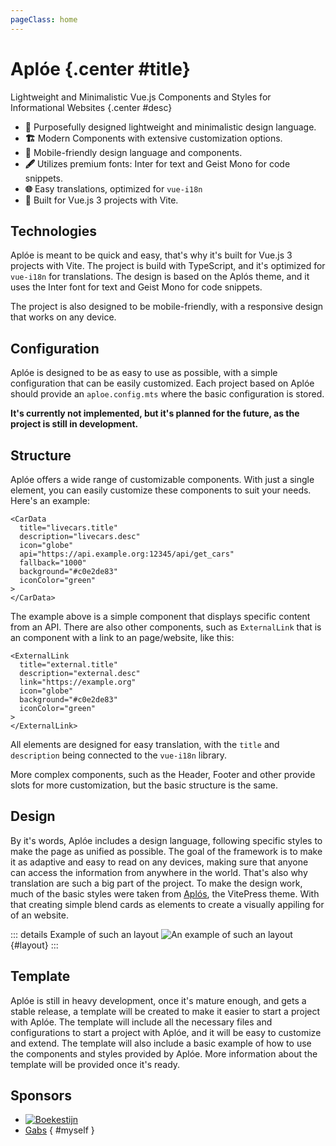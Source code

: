 ```yaml
---
pageClass: home
---
```


# Aplóe {.center #title}

Lightweight and Minimalistic Vue.js Components and Styles for Informational Websites {.center #desc}

<section class="features">

- **🎨** Purposefully designed lightweight and minimalistic design language.
- **🏗️** Modern Components with extensive customization options.
- **📱** Mobile-friendly design language and components.
- **🖋️** Utilizes premium fonts: Inter for text and Geist Mono for code snippets.
- **🌐** Easy translations, optimized for `vue-i18n`
- **🔧** Built for Vue.js 3 projects with Vite.

</section>

## Technologies

Aplóe is meant to be quick and easy, that's why it's built for Vue.js 3 projects with Vite. The project is build with TypeScript, and it's optimized for `vue-i18n` for translations. The design is based on the Aplós theme, and it uses the Inter font for text and Geist Mono for code snippets.

The project is also designed to be mobile-friendly, with a responsive design that works on any device.

## Configuration

Aplóe is designed to be as easy to use as possible, with a simple configuration that can be easily customized. Each project based on Aplóe should provide an `aploe.config.mts` where the basic configuration is stored.

**It's currently not implemented, but it's planned for the future, as the project is still in development.**

## Structure

Aplóe offers a wide range of customizable components. With just a single element, you can easily customize these components to suit your needs. Here's an example:

```vue
<CarData
  title="livecars.title"
  description="livecars.desc"
  icon="globe"
  api="https://api.example.org:12345/api/get_cars"
  fallback="1000"
  background="#c0e2de83"
  iconColor="green"
>
</CarData>
```

The example above is a simple component that displays specific content from an API. There are also other components, such as `ExternalLink` that is an component with a link to an page/website, like this:

```vue
<ExternalLink
  title="external.title"
  description="external.desc"
  link="https://example.org"
  icon="globe"
  background="#c0e2de83"
  iconColor="green"
>
</ExternalLink>
```

All elements are designed for easy translation, with the `title` and `description` being connected to the `vue-i18n` library.

More complex components, such as the Header, Footer and other provide slots for more customization, but the basic structure is the same.

## Design

By it's words, Aplóe includes a design language, following specific styles to make the page as unified as possible. The goal of the framework is to make it as adaptive and easy to read on any devices, making sure that anyone can access the information from anywhere in the world. That's also why translation are such a big part of the project. To make the design work, much of the basic styles were taken from [Aplós](https://aplos.gxbs.me), the VitePress theme. With that creating simple blend cards as elements to create a visually appiling for of an website.

::: details Example of such an layout
![An example of such an layout](/LayoutExample.png) {#layout}
:::

## Template

Aplóe is still in heavy development, once it's mature enough, and gets a stable release, a template will be created to make it easier to start a project with Aplóe. The template will include all the necessary files and configurations to start a project with Aplóe, and it will be easy to customize and extend. The template will also include a basic example of how to use the components and styles provided by Aplóe. More information about the template will be provided once it's ready.

## Sponsors

<section class="usedby">

- [![Boekestijn](https://soferii.md/images/boekestijn-transport.svg#no-border#static)](https://boekestijn.md)
- [Gabs](https://gxbs.me/) { #myself }

</section>
